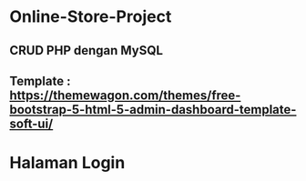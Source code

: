 # Online-Store-Project
<h2>CRUD PHP dengan MySQL<h2>

Template : https://themewagon.com/themes/free-bootstrap-5-html-5-admin-dashboard-template-soft-ui/

<h1>Halaman Login<h1>
